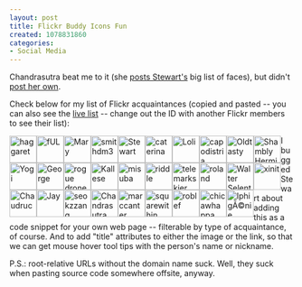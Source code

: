 ```yaml
--- 
layout: post
title: Flickr Buddy Icons Fun
created: 1078831860
categories: 
- Social Media
---
```

<p>Chandrasutra beat me to it (she <a href="http://chandrasutra.typepad.com/chandra/2004/03/buddy_iconograp.html">posts Stewart's</a> big list of faces), but didn't <a href="http://www.flickr.com/fun/buddies.gne?id=35237091681@N01" title="Chandrasutra's Flickr Face List">post her own</a>.</p>

<p>Check below for my list of Flickr acquaintances (copied and pasted -- you can also see the <a href="http://www.flickr.com/fun/buddies.gne?id=35034346160@N01" title="Boris Mann's Flickr Face List">live list</a> -- change out the ID with another Flickr members to see their list):</p>
<!--break-->
<div style="float: left;"><a href="http://www.flickr.com/profile.gne?id=35468136281@N01"><img src="http://www.flickr.com/buddyicons/35468136281@N01.jpg?1078817981" alt="haggaret" width="48" height="48" border="0"></a></div>
<div style="float: left;"><a href="http://www.flickr.com/profile.gne?id=35468142546@N01"><img src="http://www.flickr.com/buddyicons/35468142546@N01.jpg?1078817981" alt="fUL" width="48" height="48" border="0"></a></div>
<div style="float: left;"><a href="http://www.flickr.com/profile.gne?id=35034356918@N01"><img src="http://www.flickr.com/buddyicons/35034356918@N01.jpg?1078817981" alt="Mary" width="48" height="48" border="0"></a></div>
<div style="float: left;"><a href="http://www.flickr.com/profile.gne?id=35468135512@N01"><img src="http://www.flickr.com/buddyicons/35468135512@N01.jpg?1078817981" alt="smithdm3" width="48" height="48" border="0"></a></div>
<div style="float: left;"><a href="http://www.flickr.com/profile.gne?id=12037949632@N01"><img src="http://www.flickr.com/buddyicons/12037949632@N01.jpg?1078817981" alt="Stewart" width="48" height="48" border="0"></a></div>
<div style="float: left;"><a href="http://www.flickr.com/profile.gne?id=12037949663@N01"><img src="http://www.flickr.com/buddyicons/12037949663@N01.jpg?1078817981" alt="caterina" width="48" height="48" border="0"></a></div>
<div style="float: left;"><a href="http://www.flickr.com/profile.gne?id=12037951642@N01"><img src="http://www.flickr.com/buddyicons/12037951642@N01.jpg?1078817981" alt="Loli" width="48" height="48" border="0"></a></div>
<div style="float: left;"><a href="http://www.flickr.com/profile.gne?id=34427465953@N01"><img src="http://www.flickr.com/buddyicons/34427465953@N01.jpg?1078817981" alt="capodistria" width="48" height="48" border="0"></a></div>
<div style="float: left;"><a href="http://www.flickr.com/profile.gne?id=34427466141@N01"><img src="http://www.flickr.com/buddyicons/34427466141@N01.jpg?1078817981" alt="Oldtasty" width="48" height="48" border="0"></a></div>
<div style="float: left;"><a href="http://www.flickr.com/profile.gne?id=34427466389@N01"><img src="http://www.flickr.com/buddyicons/34427466389@N01.jpg?1078817981" alt="Shambly Hermit" width="48" height="48" border="0"></a></div>
<div style="float: left;"><a href="http://www.flickr.com/profile.gne?id=34427468531@N01"><img src="http://www.flickr.com/buddyicons/34427468531@N01.jpg?1078817981" alt="Yogi" width="48" height="48" border="0"></a></div>
<div style="float: left;"><a href="http://www.flickr.com/profile.gne?id=34427469121@N01"><img src="http://www.flickr.com/buddyicons/34427469121@N01.jpg?1078817981" alt="George" width="48" height="48" border="0"></a></div>
<div style="float: left;"><a href="http://www.flickr.com/profile.gne?id=34427470233@N01"><img src="http://www.flickr.com/buddyicons/34427470233@N01.jpg?1078817981" alt="rogue drone" width="48" height="48" border="0"></a></div>
<div style="float: left;"><a href="http://www.flickr.com/profile.gne?id=34427471661@N01"><img src="http://www.flickr.com/buddyicons/34427471661@N01.jpg?1078817981" alt="Kallese" width="48" height="48" border="0"></a></div>
<div style="float: left;"><a href="http://www.flickr.com/profile.gne?id=34955636935@N01"><img src="http://www.flickr.com/buddyicons/34955636935@N01.jpg?1078817981" alt="misuba" width="48" height="48" border="0"></a></div>
<div style="float: left;"><a href="http://www.flickr.com/profile.gne?id=35034346962@N01"><img src="http://www.flickr.com/buddyicons/35034346962@N01.jpg?1078817981" alt="riddle" width="48" height="48" border="0"></a></div>
<div style="float: left;"><a href="http://www.flickr.com/profile.gne?id=35034347309@N01"><img src="http://www.flickr.com/buddyicons/35034347309@N01.jpg?1078817981" alt="telemarkskier" width="48" height="48" border="0"></a></div>
<div style="float: left;"><a href="http://www.flickr.com/profile.gne?id=35034347371@N01"><img src="http://www.flickr.com/buddyicons/35034347371@N01.jpg?1078817981" alt="roland" width="48" height="48" border="0"></a></div>
<div style="float: left;"><a href="http://www.flickr.com/profile.gne?id=35034358593@N01"><img src="http://www.flickr.com/buddyicons/35034358593@N01.jpg?1078817981" alt="Walter Selent" width="48" height="48" border="0"></a></div>
<div style="float: left;"><a href="http://www.flickr.com/profile.gne?id=35034361136@N01"><img src="http://www.flickr.com/buddyicons/35034361136@N01.jpg?1078817981" alt="xinit" width="48" height="48" border="0"></a></div>
<div style="float: left;"><a href="http://www.flickr.com/profile.gne?id=35034362956@N01"><img src="http://www.flickr.com/buddyicons/35034362956@N01.jpg?1078817981" alt="Chaudruc" width="48" height="48" border="0"></a></div>
<div style="float: left;"><a href="http://www.flickr.com/profile.gne?id=35034364964@N01"><img src="http://www.flickr.com/buddyicons/35034364964@N01.jpg?1078817981" alt="Jay" width="48" height="48" border="0"></a></div>
<div style="float: left;"><a href="http://www.flickr.com/profile.gne?id=35237090177@N01"><img src="http://www.flickr.com/buddyicons/35237090177@N01.jpg?1078817981" alt="seokzzang" width="48" height="48" border="0"></a></div>
<div style="float: left;"><a href="http://www.flickr.com/profile.gne?id=35237091681@N01"><img src="http://www.flickr.com/buddyicons/35237091681@N01.jpg?1078817981" alt="Chandrasutra" width="48" height="48" border="0"></a></div>
<div style="float: left;"><a href="http://www.flickr.com/profile.gne?id=35237098411@N01"><img src="http://www.flickr.com/buddyicons/35237098411@N01.jpg?1078817981" alt="marccanter" width="48" height="48" border="0"></a></div>
<div style="float: left;"><a href="http://www.flickr.com/profile.gne?id=35468134499@N01"><img src="http://www.flickr.com/buddyicons/35468134499@N01.jpg?1078817981" alt="squarewithin" width="48" height="48" border="0"></a></div>
<div style="float: left;"><a href="http://www.flickr.com/profile.gne?id=35468136185@N01"><img src="http://www.flickr.com/buddyicons/35468136185@N01.jpg?1078817981" alt="roblef" width="48" height="48" border="0"></a></div>
<div style="float: left;"><a href="http://www.flickr.com/profile.gne?id=35468148669@N01"><img src="http://www.flickr.com/buddyicons/35468148669@N01.jpg?1078817981" alt="chicawhappa" width="48" height="48" border="0"></a></div>
<div style="float: left;"><a href="http://www.flickr.com/profile.gne?id=36521957441@N01"><img src="http://www.flickr.com/buddyicons/36521957441@N01.jpg?1078817981" alt="IphigÃ©nie" width="48" height="48" border="0"></a></div>

<p>I bugged Stewart about adding this as a code snippet for your own web page -- filterable by type of acquaintance, of course. And to add "title" attributes to either the image or the link, so that we can get mouse hover tool tips with the person's name or nickname.</p>

<p>P.S.: root-relative URLs without the domain name suck. Well, they suck when pasting source code somewhere offsite, anyway.</p>
